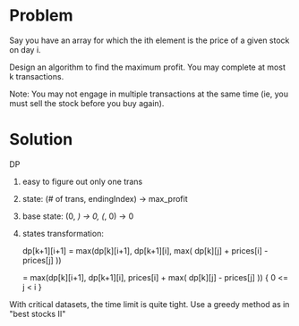 Problem
====
Say you have an array for which the ith element is the price of a given stock on day i.

Design an algorithm to find the maximum profit. You may complete at most k transactions.

Note:
You may not engage in multiple transactions at the same time (ie, you must sell the stock before you buy again).

Solution
===

DP

1. easy to figure out only one trans
2. state: (# of trans, endingIndex) -> max_profit
3. base state: (0, *) -> 0, (*, 0) -> 0
4. states transformation:

    dp[k+1][i+1] = max(dp[k][i+1], dp[k+1][i], max( dp[k][j] + prices[i] - prices[j] ))

    = max(dp[k][i+1], dp[k+1][i], prices[i] + max( dp[k][j] - prices[j] )) { 0 <= j < i }

With critical datasets, the time limit is quite tight. Use a greedy method as in "best stocks II"